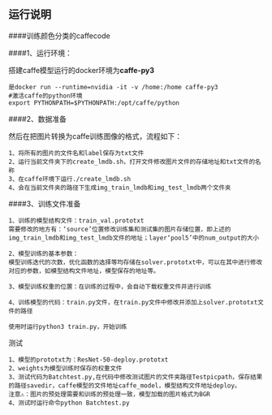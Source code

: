 ## 运行说明

####训练颜色分类的caffecode

####1、运行环境：

搭建caffe模型运行的docker环境为**caffe-py3**

```
是docker run --runtime=nvidia -it -v /home:/home caffe-py3
#激活caffe的python环境
export PYTHONPATH=$PYTHONPATH:/opt/caffe/python 
```

####2、数据准备

然后在把图片转换为caffe训练图像的格式，流程如下：

```
1、将所有的图片的文件名和label保存为txt文件
2、运行当前文件夹下的create_lmdb.sh，打开文件修改图片文件的存储地址和txt文件的名称
3、在caffe环境下运行./create_lmdb.sh
4、会在当前文件夹的路径下生成img_train_lmdb和img_test_lmdb两个文件夹
```

####3、训练文件准备

```
1、训练的模型结构文件：train_val.prototxt
需要修改的地方有：‘source’位置修改训练集和测试集的图片存储位置，即上述的img_train_lmdb和img_test_lmdb文件的地址；layer‘pool5’中的num_output的大小

2、模型训练的基本参数：
模型训练迭代的次数，优化函数的选择等均存储在solver.prototxt中，可以在其中进行修改对应的参数，如模型结构文件地址，模型保存的地址等。

3、模型训练权重的位置：在训练的过程中，会自动下载权重文件并进行训练

4、训练模型的代码：train.py文件，在train.py文件中修改并添加上solver.prototxt文件的路径

使用时运行python3 train.py，开始训练

```

测试

```
1、模型的prototxt为：ResNet-50-deploy.prototxt
2、weights为模型训练时保存的权重文件
3、测试代码为Batchtest.py,在代码中修改测试图片的文件夹路径Testpicpath，保存结果的路径savedir，caffe模型的文件地址caffe_model，模型结构文件地址deploy。
注意⚠️：图片的预处理需要和训练的预处理一致，模型加载的图片格式为BGR
4、测试时运行命令python Batchtest.py
```































